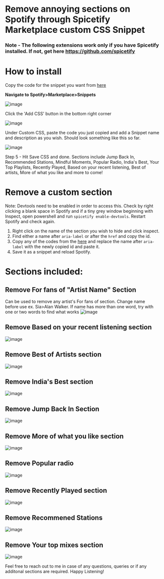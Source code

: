 # **Remove annoying sections on Spotify through Spicetify Marketplace custom CSS Snippet**
### Note - The following extensions work only if you have Spicetify installed. If not, get here https://github.com/spicetify

# How to install

Copy the code for the snippet you want from [here](https://github.com/Mysticc28/Remove-Unwanted-Sections-in-Spotify-with-Spicetify/tree/main/Snippets) 

**Navigate to Spotify>Marketplace>Snippets**

![image](https://github.com/user-attachments/assets/2decf258-2f0e-4e65-985e-d5f2ac483a8b)

Click the 'Add CSS' button in the bottom right corner

![image](https://github.com/user-attachments/assets/3c156d43-7c5b-4956-8f97-ae4794aae606)

Under Custom CSS, paste the code you just copied and add a Snippet name and description as you wish. Should look something like this so far.

![image](https://github.com/user-attachments/assets/074e4afa-732b-4927-aa11-2e0da0b2b2a0)


Step 5 - Hit Save CSS and done.
Sections include Jump Back In, Recommended Stations, Mindful Moments, Popular Radio, India's Best, Your Top Playlists, Recently Played, Based on your recent listening, Best of artists, More of what you like and more to come!

# Remove a custom section

Note: Devtools need to be enabled in order to access this. Check by right clicking a blank space in Spotify and if a tiny grey window beginning with Inspect, open powershell and run `spicetify enable-devtools`. Restart Spotify and check again. 
1. Right click on the name of the section you wish to hide and click inspect.
2. Find either a name after `aria-label` or after the `href` and copy the id.
3. Copy any of the codes from the [here](https://github.com/Mysticc28/Remove-Unwanted-Sections-in-Spotify-with-Spicetify/tree/main/Snippets) and replace the name after `aria-label` with the newly copied id and paste it.
4. Save it as a snippet and reload Spotify. 

# Sections included:
## Remove For fans of "Artist Name" Section

Can be used to remove any artist's For fans of section. Change name before use ex. Sia>Alan Walker.
If name has more than one word, try with one or two words to find what works
![image](https://github.com/user-attachments/assets/3f93f294-e100-4e98-befb-ba8fd57e4be9)
## Remove Based on your recent listening section
![image](https://github.com/user-attachments/assets/8b58983e-6c18-48bd-9245-30f2a5f296a1)
## Remove Best of Artists section
![image](https://github.com/user-attachments/assets/0ea117c9-43bb-4379-b915-bdb7c439d4ef)
## Remove India's Best section 
![image](https://github.com/user-attachments/assets/88a2fab5-61c1-4120-bb64-e0d35e9d5137)
## Remove Jump Back In Section
![image](https://github.com/user-attachments/assets/7bf40231-fd57-4863-bbc8-9a3fbb30d31a)
## Remove More of what you like section
![image](https://github.com/user-attachments/assets/180056bc-8eab-435e-9433-231d752398db)
## Remove Popular radio
![image](https://github.com/user-attachments/assets/df258aa1-e5dc-4ddd-8e76-8f06f2e40c9a)
## Remove Recently Played section
![image](https://github.com/user-attachments/assets/43aa2f04-c7bd-4962-b975-ec4bc3cc2d77)
## Remove Recommened Stations
![image](https://github.com/user-attachments/assets/11f65e2c-3033-4d9d-97e3-ee15e1d26585)
## Remove Your top mixes section 
![image](https://github.com/user-attachments/assets/8685c897-43ec-473e-9ede-d1ef2b2baf04)

Feel free to reach out to me in case of any questions, queries or if any additonal sections are required. Happy Listening! 
#
